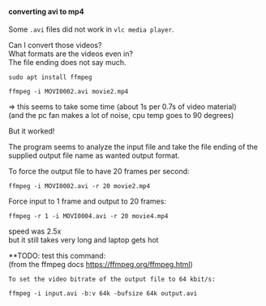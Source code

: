 #### converting avi to mp4

Some `.avi` files did not work in `vlc media player`.

Can I convert those videos?\
What formats are the videos even in?\
The file ending does not say much.

```
sudo apt install ffmpeg
```

```
ffmpeg -i MOVI0002.avi movie2.mp4
```
=> this seems to take some time (about 1s per 0.7s of video material)\
(and the pc fan makes a lot of noise, cpu temp goes to 90 degrees)

But it worked!

The program seems to analyze the input file and take the file ending of the supplied output file name as wanted output format.

To force the output file to have 20 frames per second:
```
ffmpeg -i MOVI0002.avi -r 20 movie2.mp4
```

Force input to 1 frame and output to 20 frames:
```
ffmpeg -r 1 -i MOVI0004.avi -r 20 movie4.mp4
```
speed was 2.5x\
but it still takes very long and laptop gets hot

**TODO: test this command:\
(from the ffmpeg docs https://ffmpeg.org/ffmpeg.html)
```
To set the video bitrate of the output file to 64 kbit/s:

ffmpeg -i input.avi -b:v 64k -bufsize 64k output.avi
```
